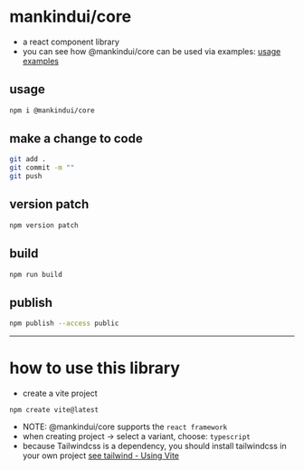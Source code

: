 # mankindui/core

-   a react component library
-   you can see how @mankindui/core can be used via examples: [usage examples](https://github.com/clarklindev/mankindui-test)

## usage

```sh
npm i @mankindui/core
```

## make a change to code

```sh
git add .
git commit -m ""
git push
```

## version patch

```sh
npm version patch
```

## build

```sh
npm run build
```

## publish

```sh
npm publish --access public
```

---

# how to use this library

-   create a vite project

```
npm create vite@latest
```

-   NOTE: @mankindui/core supports the `react framework`
-   when creating project -> select a variant, choose: `typescript`
-   because Tailwindcss is a dependency, you should install tailwindcss in your own project [see tailwind - Using Vite](https://tailwindcss.com/docs/installation/using-vite)
